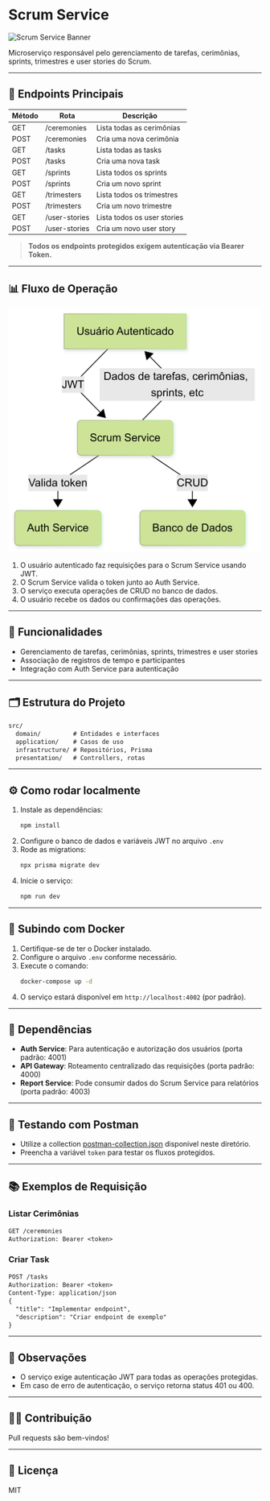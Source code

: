 # Scrum Service

![Scrum Service Banner](https://img.shields.io/badge/Service-Scrum-blue?style=for-the-badge&logo=trello)

Microserviço responsável pelo gerenciamento de tarefas, cerimônias, sprints, trimestres e user stories do Scrum.

---

## 🚀 Endpoints Principais

| Método | Rota             | Descrição                        |
|--------|------------------|----------------------------------|
| GET    | /ceremonies      | Lista todas as cerimônias        |
| POST   | /ceremonies      | Cria uma nova cerimônia          |
| GET    | /tasks           | Lista todas as tasks             |
| POST   | /tasks           | Cria uma nova task               |
| GET    | /sprints         | Lista todos os sprints           |
| POST   | /sprints         | Cria um novo sprint              |
| GET    | /trimesters      | Lista todos os trimestres        |
| POST   | /trimesters      | Cria um novo trimestre           |
| GET    | /user-stories    | Lista todos os user stories      |
| POST   | /user-stories    | Cria um novo user story          |

> **Todos os endpoints protegidos exigem autenticação via Bearer Token.**

---

## 📊 Fluxo de Operação

![Fluxograma de Uso](resources/scrum-service-flowchart.png)

1. O usuário autenticado faz requisições para o Scrum Service usando JWT.
2. O Scrum Service valida o token junto ao Auth Service.
3. O serviço executa operações de CRUD no banco de dados.
4. O usuário recebe os dados ou confirmações das operações.
---

## 🎯 Funcionalidades
- Gerenciamento de tarefas, cerimônias, sprints, trimestres e user stories
- Associação de registros de tempo e participantes
- Integração com Auth Service para autenticação

---

## 🗂️ Estrutura do Projeto

```
src/
  domain/         # Entidades e interfaces
  application/    # Casos de uso
  infrastructure/ # Repositórios, Prisma
  presentation/   # Controllers, rotas
```

---

## ⚙️ Como rodar localmente

1. Instale as dependências:
   ```sh
   npm install
   ```
2. Configure o banco de dados e variáveis JWT no arquivo `.env`
3. Rode as migrations:
   ```sh
   npx prisma migrate dev
   ```
4. Inicie o serviço:
   ```sh
   npm run dev
   ```

---

## 🐳 Subindo com Docker

1. Certifique-se de ter o Docker instalado.
2. Configure o arquivo `.env` conforme necessário.
3. Execute o comando:
   ```sh
   docker-compose up -d
   ```
4. O serviço estará disponível em `http://localhost:4002` (por padrão).

---

## 🧩 Dependências

- **Auth Service**: Para autenticação e autorização dos usuários (porta padrão: 4001)
- **API Gateway**: Roteamento centralizado das requisições (porta padrão: 4000)
- **Report Service**: Pode consumir dados do Scrum Service para relatórios (porta padrão: 4003)

---

## 🧪 Testando com Postman

- Utilize a collection [postman-collection.json](./postman-collection.json) disponível neste diretório.
- Preencha a variável `token` para testar os fluxos protegidos.

---

## 📚 Exemplos de Requisição

### Listar Cerimônias
```http
GET /ceremonies
Authorization: Bearer <token>
```

### Criar Task
```http
POST /tasks
Authorization: Bearer <token>
Content-Type: application/json
{
  "title": "Implementar endpoint",
  "description": "Criar endpoint de exemplo"
}
```

---

## 📝 Observações
- O serviço exige autenticação JWT para todas as operações protegidas.
- Em caso de erro de autenticação, o serviço retorna status 401 ou 400.

---

## 👨‍💻 Contribuição
Pull requests são bem-vindos!

---

## 📄 Licença
MIT
